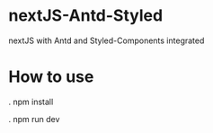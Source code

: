 # nextJS-Antd-Styled
nextJS with Antd and Styled-Components integrated

# How to use
. npm install

. npm run dev
